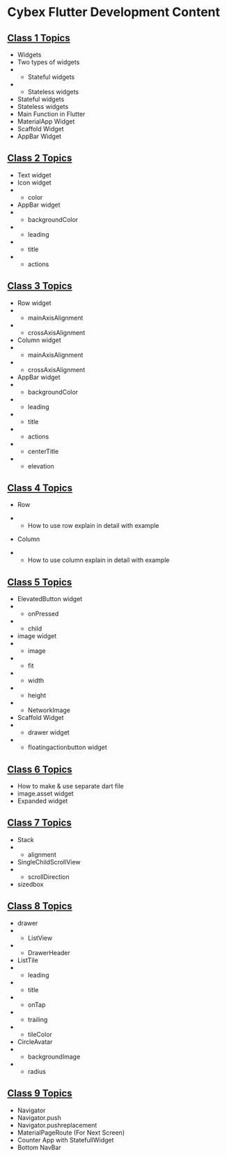 # Cybex Flutter Development Content

## [Class 1 Topics](https://github.com/abraralidev/Cybex-Batch-5/blob/main/class_1/lib/main.dart)
- Widgets
- Two types of widgets
- - Stateful widgets
- - Stateless widgets
- Stateful widgets
- Stateless widgets
- Main Function in Flutter
- MaterialApp Widget
- Scaffold Widget
- AppBar Widget

## [Class 2 Topics](https://github.com/abraralidev/Cybex-Batch-5/blob/main/class_2/lib/main.dart)

- Text widget
- Icon widget
- - color 
- AppBar widget
- - backgroundColor 
- - leading 
- - title 
- - actions 

## [Class 3 Topics](https://github.com/abraralidev/Cybex-Batch-5/blob/main/class_3/lib/main.dart)

- Row  widget
- - mainAxisAlignment  
- - crossAxisAlignment 
- Column widget
- - mainAxisAlignment  
- - crossAxisAlignment 
- AppBar widget
- - backgroundColor  
- - leading 
- - title 
- - actions 
- - centerTitle 
- - elevation 

## [Class 4 Topics](https://github.com/abraralidev/Cybex-Batch-5/blob/main/class_4/lib/main.dart)

- Row  
- - How to use row explain in detail with example 

- Column 
- - How to use column explain in detail with example 

## [Class 5 Topics](https://github.com/abraralidev/Cybex-Batch-5/blob/main/class_5/lib/main.dart)

- ElevatedButton widget
- - onPressed 
- - child 
- image widget
- - image 
- - fit 
- - width 
- - height 
- - NetworkImage 
- Scaffold Widget
- - drawer widget
- - floatingactionbutton widget

## [Class 6 Topics](https://github.com/abraralidev/Cybex-Batch-5/blob/main/class_6/lib/screens/home.dart)

- How to make & use separate dart file 
- image.asset widget
- Expanded widget

## [Class 7 Topics](https://github.com/abraralidev/Cybex-Batch-5/blob/main/class_7/lib/screens/home.dart)

- Stack
- - alignment
- SingleChildScrollView
- - scrollDirection
- sizedbox

## [Class 8 Topics](https://github.com/abraralidev/Cybex-Batch-5/blob/main/class_8/lib/screens/home.dart)

- drawer
- - ListView
- - DrawerHeader
- ListTile
- - leading
- - title
- - onTap
- - trailing
- - tileColor
- CircleAvatar
- - backgroundImage
- - radius

## [Class 9 Topics](https://github.com/abraralidev/Cybex-Batch-5/blob/main/class_9/lib/screen/home.dart)

- Navigator 
- Navigator.push
- Navigator.pushreplacement
- MaterialPageRoute (For Next Screen)
- Counter App with StatefullWidget
- Bottom NavBar
